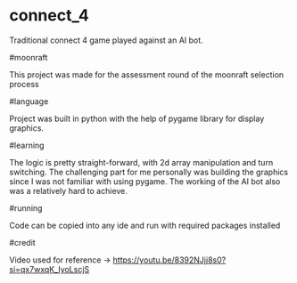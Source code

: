 # connect_4
Traditional connect 4 game played against an AI bot.

#moonraft

This project was made for the assessment round of the moonraft selection process

#language 

Project was built in python with the help of pygame library for display graphics.

#learning

The logic is pretty straight-forward, with 2d array manipulation and turn switching. The challenging part for me personally was building the graphics since I was not familiar with using pygame. The working of the AI bot also was a relatively hard to achieve.

#running

Code can be copied into any ide and run with required packages installed

#credit

Video used for reference -> https://youtu.be/8392NJjj8s0?si=qx7wxqK_IyoLscjS
